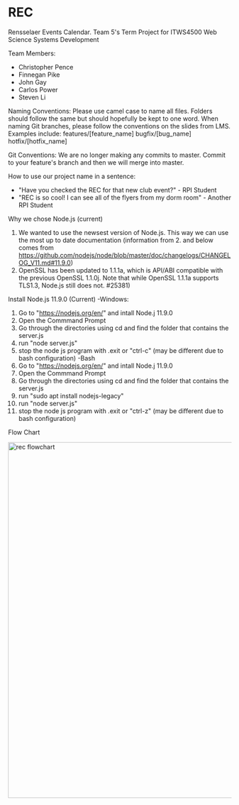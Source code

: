 # REC
Rensselaer Events Calendar. Team 5's Term Project for ITWS4500 Web Science Systems Development

Team Members:
- Christopher Pence
- Finnegan Pike
- John Gay
- Carlos Power
- Steven Li

Naming Conventions:
Please use camel case to name all files. Folders should follow the same but should hopefully be kept to one word. When naming Git branches, please follow the conventions on the slides from LMS. Examples include:
features/[feature_name]
bugfix/[bug_name]
hotfix/[hotfix_name]

Git Conventions:
We are no longer making any commits to master. Commit to your feature's branch and then we will merge into master.

How to use our project name in a sentence:
- "Have you checked the REC for that new club event?" - RPI Student
- "REC is so cool! I can see all of the flyers from my dorm room" - Another RPI Student

Why we chose Node.js (current)
  1. We wanted to use the newsest version of Node.js. This way we can use the most up to date documentation
  (information from 2. and below comes from https://github.com/nodejs/node/blob/master/doc/changelogs/CHANGELOG_V11.md#11.9.0)
  2. OpenSSL has been updated to 1.1.1a, which is API/ABI compatible with the previous OpenSSL 1.1.0j. Note that while OpenSSL 1.1.1a supports TLS1.3, Node.js still does not. #25381)
  
Install Node.js 11.9.0 (Current)
-Windows:
  1. Go to "https://nodejs.org/en/" and intall Node.j 11.9.0
  2. Open the Commmand Prompt
  3. Go through the directories using cd and find the folder that contains the server.js
  4. run "node server.js"
  6. stop the node js program with .exit or "ctrl-c" (may be different due to bash configuration)
-Bash
  1. Go to "https://nodejs.org/en/" and intall Node.j 11.9.0
  2. Open the Commmand Prompt
  3. Go through the directories using cd and find the folder that contains the server.js
  4. run "sudo apt install nodejs-legacy"
  5. run "node server.js"
  6. stop the node js program with .exit or "ctrl-z" (may be different due to bash configuration)
  
  
Flow Chart 

<img width="802" alt="rec flowchart" src="https://user-images.githubusercontent.com/20056711/52525810-23858d80-2c7d-11e9-817b-b35dd77397f9.png"> 
